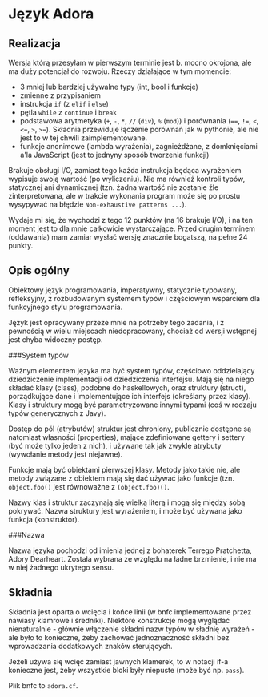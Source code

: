 Język Adora
===

Realizacja
---

Wersja którą przesyłam w pierwszym terminie jest b. mocno okrojona, ale ma duży potencjał do rozwoju. Rzeczy działające w tym momencie:

- 3 mniej lub bardziej używalne typy (int, bool i funkcje)
- zmienne z przypisaniem
- instrukcja `if` (z `elif` i `else`)
- pętla `while` z `continue` i `break`
- podstawowa arytmetyka (`+`, `-`, `*`, `//` (`div`), `%` (`mod`)) i porównania (`==`, `!=`, `<`, `<=`, `>`, `>=`).
    Składnia przewiduje łączenie porównań jak w pythonie, ale nie jest to w tej chwili zaimplementowane.
- funkcje anonimowe (lambda wyrażenia), zagnieżdżane, z domknięciami a'la JavaScript
    (jest to jednyny sposób tworzenia funkcji)

Brakuje obsługi I/O, zamiast tego każda instrukcja będąca wyrażeniem wypisuje swoją wartość (po wyliczeniu).
Nie ma również kontroli typów, statycznej ani dynamicznej (tzn. żadna wartość nie zostanie źle zinterpretowana, ale w trakcie wykonania
program może się po prostu wysypywać na błędzie `Non-exhaustive patterns ...`).

Wydaje mi się, że wychodzi z tego 12 punktów (na 16 brakuje I/O), i na ten moment jest to dla mnie całkowicie wystarczające.
Przed drugim terminem (oddawania) mam zamiar wysłać wersję znacznie bogatszą, na pełne 24 punkty.


Opis ogólny
---

Obiektowy język programowania, imperatywny, statycznie typowany, refleksyjny, z rozbudowanym systemem typów i częściowym wsparciem dla funkcyjnego stylu programowania.

Język jest opracywany przeze mnie na potrzeby tego zadania, i z pewnością w wielu miejscach niedopracowany, chociaż od wersji wstępnej jest chyba widoczny postęp.

###System typów

Ważnym elementem języka ma być system typów, częściowo oddzielający dziedziczenie implementacji od dziedziczenia interfejsu. Mają się na niego składać klasy (class), podobne do haskellowych, oraz struktury (struct), porządkujące dane i implementujące ich interfejs (określany przez klasy). Klasy i struktury mogą być parametryzowane innymi typami (coś w rodzaju typów generycznych z Javy).

Dostęp do pól (atrybutów) struktur jest chroniony, publicznie dostępne są natomiast własności (properties), mające zdefiniowane gettery i settery (być może tylko jeden z nich), i używane tak jak zwykle atrybuty (wywołanie metody jest niejawne).

Funkcje mają być obiektami pierwszej klasy. Metody jako takie nie, ale metody związane z obiektem mają się dać używać jako funkcje (tzn. `object.foo()` jest równoważne z `(object.foo)()`.

Nazwy klas i struktur zaczynają się wielką literą i mogą się między sobą pokrywać. Nazwa struktury jest wyrażeniem, i może być używana jako funkcja (konstruktor).

###Nazwa

Nazwa języka pochodzi od imienia jednej z bohaterek Terrego Pratchetta, Adory Dearheart. Została wybrana ze względu na ładne brzmienie, i nie ma w niej żadnego ukrytego sensu.

Składnia
---

Składnia jest oparta o wcięcia i końce linii (w bnfc implementowane przez nawiasy klamrowe i średniki).
Niektóre konstrukcje mogą wyglądać nienaturalnie - głównie włączenie składni nazw typów w sładnię wyrażeń -
ale było to konieczne, żeby zachować jednoznaczność składni bez wprowadzania dodatkowych znaków sterujących.

Jeżeli używa się wcięć zamiast jawnych klamerek, to w notacji if-a konieczne jest, żeby wszystkie bloki były niepuste (może być np. `pass`).

Plik bnfc to `adora.cf`.
